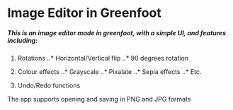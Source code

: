 # Image Editor in Greenfoot

##### This is an image editor made in greenfoot, with a simple UI, and features including:

1. Rotations
..* Horizontal/Vertical flip
..* 90 degrees rotation

2. Colour effects
..* Grayscale
..* Pixalate
..* Sepia effects
..* Etc.

3. Undo/Redo functions

The app supports opening and saving in PNG and JPG formats
